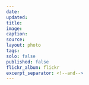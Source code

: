 ```yaml
---
date:
updated:
title:
image:
caption:
source:
layout: photo
tags:
solo: false
published: false
flickr_album: flickr
excerpt_separator: <!--and-->
---
```


